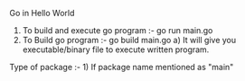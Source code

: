 Go in Hello World 

1) To build and execute go program :- go run main.go
2) To Build go program :- go build main.go
    a) It will give you executable/binary file to execute written program.

Type of package :- 
    1) If package name mentioned as "main"